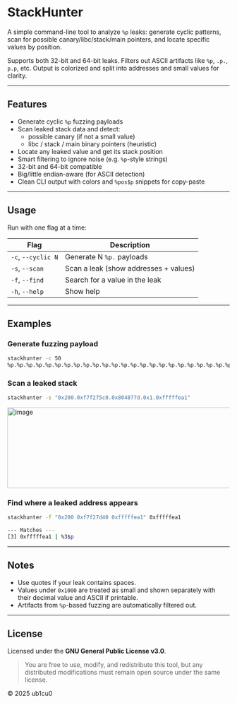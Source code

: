 # StackHunter

A simple command-line tool to analyze `%p` leaks: generate cyclic patterns, scan for possible canary/libc/stack/main pointers, and locate specific values by position.

Supports both 32-bit and 64-bit leaks. Filters out ASCII artifacts like `%p`, `.p.`, `p.p`, etc. Output is colorized and split into addresses and small values for clarity.

---

## Features

- Generate cyclic `%p` fuzzing payloads
- Scan leaked stack data and detect:
  - possible canary (if not a small value)
  - libc / stack / main binary pointers (heuristic)
- Locate any leaked value and get its stack position
- Smart filtering to ignore noise (e.g. `%p`-style strings)
- 32-bit and 64-bit compatible
- Big/little endian-aware (for ASCII detection)
- Clean CLI output with colors and `%pos$p` snippets for copy-paste

---

## Usage

Run with one flag at a time:

| Flag               | Description                            |
|--------------------|----------------------------------------|
| `-c`, `--cyclic N` | Generate N `%p.` payloads              |
| `-s`, `--scan`     | Scan a leak (show addresses + values)  |
| `-f`, `--find`     | Search for a value in the leak         |
| `-h`, `--help`     | Show help                              |

---

## Examples

### Generate fuzzing payload

```bash
stackhunter -c 50
%p.%p.%p.%p.%p.%p.%p.%p.%p.%p.%p.%p.%p.%p.%p.%p.%p.%p.%p.%p.%p.%p.%p.%p.%p.%p.%p.%p.%p.%p.%p.%p.%p.%p.%p.%p.%p.%p.%p.%p.%p.%p.%p.%p.%p.%p.%p.%p.%p.%p.
```

### Scan a leaked stack

```bash
stackhunter -s "0x200.0xf7f275c0.0x804877d.0x1.0xfffffea1"
```

<img width="518" height="183" alt="image" src="https://github.com/user-attachments/assets/c6d8e966-8955-4376-9d1f-99a4eea4f37a" />


### Find where a leaked address appears

```bash
stackhunter -f "0x200 0xf7f27d40 0xfffffea1" 0xfffffea1

--- Matches ---
[3] 0xfffffea1 | %3$p
```

---

## Notes

- Use quotes if your leak contains spaces.
- Values under `0x1000` are treated as small and shown separately with their decimal value and ASCII if printable.
- Artifacts from `%p`-based fuzzing are automatically filtered out.

---

## License

Licensed under the **GNU General Public License v3.0**.

> You are free to use, modify, and redistribute this tool, but any distributed modifications must remain open source under the same license.

© 2025 ub1cu0

